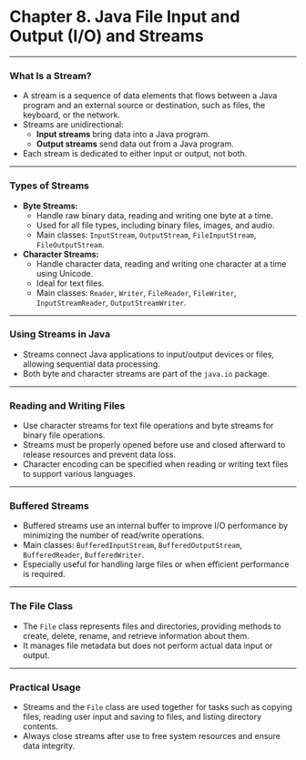 # Chapter 8. Java File Input and Output (I/O) and Streams

---

### What Is a Stream?

- A stream is a sequence of data elements that flows between a Java program and an external source or destination, such as files, the keyboard, or the network.
- Streams are unidirectional:  
  - **Input streams** bring data into a Java program.
  - **Output streams** send data out from a Java program.
- Each stream is dedicated to either input or output, not both.

---

### Types of Streams

- **Byte Streams:**  
  - Handle raw binary data, reading and writing one byte at a time.
  - Used for all file types, including binary files, images, and audio.
  - Main classes: `InputStream`, `OutputStream`, `FileInputStream`, `FileOutputStream`.
- **Character Streams:**  
  - Handle character data, reading and writing one character at a time using Unicode.
  - Ideal for text files.
  - Main classes: `Reader`, `Writer`, `FileReader`, `FileWriter`, `InputStreamReader`, `OutputStreamWriter`.

---

### Using Streams in Java

- Streams connect Java applications to input/output devices or files, allowing sequential data processing.
- Both byte and character streams are part of the `java.io` package.

---

### Reading and Writing Files

- Use character streams for text file operations and byte streams for binary file operations.
- Streams must be properly opened before use and closed afterward to release resources and prevent data loss.
- Character encoding can be specified when reading or writing text files to support various languages.

---

### Buffered Streams

- Buffered streams use an internal buffer to improve I/O performance by minimizing the number of read/write operations.
- Main classes: `BufferedInputStream`, `BufferedOutputStream`, `BufferedReader`, `BufferedWriter`.
- Especially useful for handling large files or when efficient performance is required.

---

### The File Class

- The `File` class represents files and directories, providing methods to create, delete, rename, and retrieve information about them.
- It manages file metadata but does not perform actual data input or output.

---

### Practical Usage

- Streams and the `File` class are used together for tasks such as copying files, reading user input and saving to files, and listing directory contents.
- Always close streams after use to free system resources and ensure data integrity.
